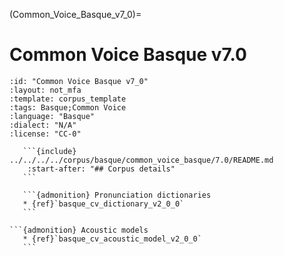 
(Common_Voice_Basque_v7_0)=
# Common Voice Basque v7.0

``````{corpus} Common Voice Basque v7.0
:id: "Common Voice Basque v7_0"
:layout: not_mfa
:template: corpus_template
:tags: Basque;Common Voice
:language: "Basque"
:dialect: "N/A"
:license: "CC-0"

   ```{include} ../../../../corpus/basque/common_voice_basque/7.0/README.md
    :start-after: "## Corpus details"
   ```

   ```{admonition} Pronunciation dictionaries
   * {ref}`basque_cv_dictionary_v2_0_0`
   ```

```{admonition} Acoustic models
   * {ref}`basque_cv_acoustic_model_v2_0_0`
   ```
``````
